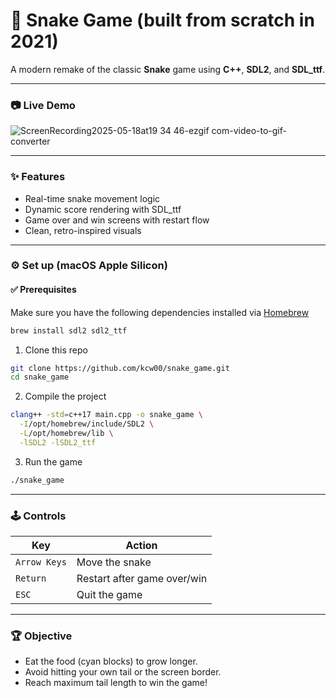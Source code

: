 # 🐍 Snake Game (built from scratch in 2021)

A modern remake of the classic **Snake** game using **C++**, **SDL2**, and **SDL_ttf**.

---
### 📷 Live Demo

![ScreenRecording2025-05-18at19 34 46-ezgif com-video-to-gif-converter](https://github.com/user-attachments/assets/351f54ad-b05c-4988-979d-25d9a0c5ffa1)

---
### ✨ Features
- Real-time snake movement logic
- Dynamic score rendering with SDL_ttf
- Game over and win screens with restart flow
- Clean, retro-inspired visuals

---
### ⚙️ Set up (macOS Apple Silicon)

#### ✅ Prerequisites
Make sure you have the following dependencies installed via [Homebrew](https://brew.sh/)

```bash
brew install sdl2 sdl2_ttf
```

1. Clone this repo
```bash
git clone https://github.com/kcw00/snake_game.git
cd snake_game
```
2. Compile the project
```bash
clang++ -std=c++17 main.cpp -o snake_game \
  -I/opt/homebrew/include/SDL2 \
  -L/opt/homebrew/lib \
  -lSDL2 -lSDL2_ttf
```
3. Run the game
```bash
./snake_game
```

---
### 🕹 Controls

| Key    | Action             |
|--------|--------------------|
| `Arrow Keys`    | Move the snake     |
| `Return`    | Restart after game over/win   |
| `ESC`  | Quit the game      |


---
### 🏆 Objective
- Eat the food (cyan blocks) to grow longer.
- Avoid hitting your own tail or the screen border.
- Reach maximum tail length to win the game!

